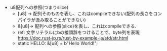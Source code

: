 * u8配列への参照(つまりslice)
  * [u8] -> 配列そのものを表し、これはcompileできない(配列の長さをコンパイラが汲み取ることができない)
  * &[u8]-> 配列への参照(slice)を表し、これはcompileできる.
  * ref: 文字リテラルにbの接頭辞をつけることで、byte列を表現 https://doc.rust-jp.rs/rust-by-example-ja/std/str.html
  * static HELLO: &[u8] = b"Hello World!";